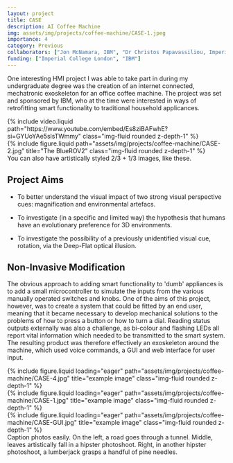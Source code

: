 ```yaml
---
layout: project
title: CASE
description: AI Coffee Machine
img: assets/img/projects/coffee-machine/CASE-1.jpeg
importance: 4
category: Previous
collaborators: ["Jon McNamara, IBM", "Dr Christos Papavassiliou, Imperial College LOndon"]
funding: ["Imperial College London", "IBM"]
---
```


One interesting HMI project I was able to take part in during my undergraduate degree was the creation of an internet connected, mechatronic exoskeleton for an office coffee machine. The project was set and sponsored by IBM, who at the time were interested in ways of retrofitting smart functionality to traditional household applicances.

<div class="row justify-content-sm-center">
    <div class="col-sm-8 mt-3 mt-md-0">
         {% include video.liquid path="https://www.youtube.com/embed/Es8ziBAFwhE?si=GYUoYAe5slsTWmmy" class="img-fluid rounded z-depth-1" %}
    </div>
    <div class="col-sm-4 mt-3 mt-md-0">
        {% include figure.liquid path="assets/img/projects/coffee-machine/CASE-2.jpg" title="The BlueROV2" class="img-fluid rounded z-depth-1" %}
    </div>
</div>
<div class="caption">
    You can also have artistically styled 2/3 + 1/3 images, like these.
</div>


## Project Aims

- To better understand the visual impact of two strong visual perspective cues: magnification and environmental artefacs.

- To investigate (in a specific and limited way) the hypothesis that humans have an evolutionary preference for 3D environments.

- To investigate the possibility of a previously unidentified visual cue, rotation, via the Deep-Flat optical illusion.


## Non-Invasive Modification

The obvious approach to adding smart functionality to 'dumb' appliances is to add a small microcontroller to simulate the inputs from the various manually operated switches and knobs. One of the aims of this project, however, was to create a system that could be fitted by an end user, meaning that it became necessary to develop mechanical solutions to the problems of how to press a button or how to turn a dial. Reading status outputs externally was also a challenge, as bi-colour and flashing LEDs all report vital information which needed to be transmitted to the smart system. The resulting product was therefore effectively an exoskeleton around the machine, which used voice commands, a GUI and web interface for user input.

<div class="row">
    <div class="col-sm mt-3 mt-md-0">
        {% include figure.liquid loading="eager" path="assets/img/projects/coffee-machine/CASE-4.jpg" title="example image" class="img-fluid rounded z-depth-1" %}
    </div>
    <div class="col-sm mt-3 mt-md-0">
        {% include figure.liquid loading="eager" path="assets/img/projects/coffee-machine/CASE-1.jpg" title="example image" class="img-fluid rounded z-depth-1" %}
    </div>
    <div class="col-sm mt-3 mt-md-0">
        {% include figure.liquid loading="eager" path="assets/img/projects/coffee-machine/CASE-GUI.jpg" title="example image" class="img-fluid rounded z-depth-1" %}
    </div>
</div>
<div class="caption">
    Caption photos easily. On the left, a road goes through a tunnel. Middle, leaves artistically fall in a hipster photoshoot. Right, in another hipster photoshoot, a lumberjack grasps a handful of pine needles.
</div>